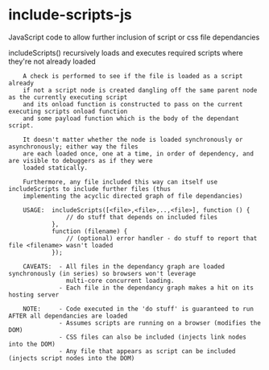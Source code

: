 # include-scripts-js
JavaScript code to allow further inclusion of script or css file dependancies

 includeScripts() recursively loads and executes required scripts where they're not already loaded
    
        A check is performed to see if the file is loaded as a script already
        if not a script node is created dangling off the same parent node as the currently executing script
        and its onload function is constructed to pass on the current executing scripts onload function 
        and some payload function which is the body of the dependant script.
        
        It doesn't matter whether the node is loaded synchronously or asynchronously; either way the files
        are each loaded once, one at a time, in order of dependency, and are visible to debuggers as if they were
        loaded statically.
        
        Furthermore, any file included this way can itself use includeScripts to include further files (thus 
        implementing the acyclic directed graph of file dependancies)
        
        USAGE:  includeScripts([<file>,<file>,..,<file>], function () {
                    // do stuff that depends on included files
                },
                function (filename) {
                    // (optional) error handler - do stuff to report that file <filename> wasn't loaded 
                });
                
        CAVEATS:  - All files in the dependancy graph are loaded synchronously (in series) so browsers won't leverage
                    multi-core concurrent loading.
                  - Each file in the dependancy graph makes a hit on its hosting server
                  
        NOTE:     - Code executed in the 'do stuff' is guaranteed to run AFTER all dependancies are loaded
                  - Assumes scripts are running on a browser (modifies the DOM)
                  - CSS files can also be included (injects link nodes into the DOM)
                  - Any file that appears as script can be included (injects script nodes into the DOM)
                  
